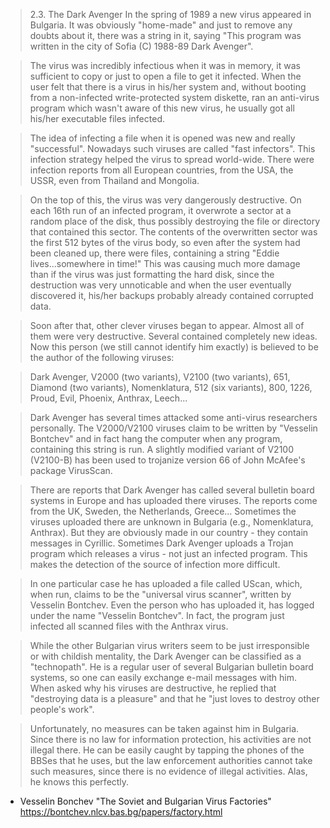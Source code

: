 

>2.3. The Dark Avenger
>In the spring of 1989 a new virus appeared in Bulgaria. It was obviously "home-made" and just to remove any doubts about it, there was a string in it, saying "This program was written in the city of Sofia (C) 1988-89 Dark Avenger".

>The virus was incredibly infectious when it was in memory, it was sufficient to copy or just to open a file to get it infected. When the user felt that there is a virus in his/her system and, without booting from a non-infected write-protected system diskette, ran an anti-virus program which wasn't aware of this new virus, he usually got all his/her executable files infected.

>The idea of infecting a file when it is opened was new and really "successful". Nowadays such viruses are called "fast infectors". This infection strategy helped the virus to spread world-wide. There were infection reports from all European countries, from the USA, the USSR, even from Thailand and Mongolia.

>On the top of this, the virus was very dangerously destructive. On each 16th run of an infected program, it overwrote a sector at a random place of the disk, thus possibly destroying the file or directory that contained this sector. The contents of the overwritten sector was the first 512 bytes of the virus body, so even after the system had been cleaned up, there were files, containing a string "Eddie lives...somewhere in time!" This was causing much more damage than if the virus was just formatting the hard disk, since the destruction was very unnoticable and when the user eventually discovered it, his/her backups probably already contained corrupted data.

>Soon after that, other clever viruses began to appear. Almost all of them were very destructive. Several contained completely new ideas. Now this person (we still cannot identify him exactly) is believed to be the author of the following viruses:

>Dark Avenger, V2000 (two variants), V2100 (two variants), 651, Diamond (two variants), Nomenklatura, 512 (six variants), 800, 1226, Proud, Evil, Phoenix, Anthrax, Leech...

>Dark Avenger has several times attacked some anti-virus researchers personally. The V2000/V2100 viruses claim to be written by "Vesselin Bontchev" and in fact hang the computer when any program, containing this string is run. A slightly modified variant of V2100 (V2100-B) has been used to trojanize version 66 of John McAfee's package VirusScan.

>There are reports that Dark Avenger has called several bulletin board systems in Europe and has uploaded there viruses. The reports come from the UK, Sweden, the Netherlands, Greece... Sometimes the viruses uploaded there are unknown in Bulgaria (e.g., Nomenklatura, Anthrax). But they are obviously made in our country - they contain messages in Cyrillic. Sometimes Dark Avenger uploads a Trojan program which releases a virus - not just an infected program. This makes the detection of the source of infection more difficult.

>In one particular case he has uploaded a file called UScan, which, when run, claims to be the "universal virus scanner", written by Vesselin Bontchev. Even the person who has uploaded it, has logged under the name "Vesselin Bontchev". In fact, the program just infected all scanned files with the Anthrax virus.

>While the other Bulgarian virus writers seem to be just irresponsible or with childish mentality, the Dark Avenger can be classified as a "technopath". He is a regular user of several Bulgarian bulletin board systems, so one can easily exchange e-mail messages with him. When asked why his viruses are destructive, he replied that "destroying data is a pleasure" and that he "just loves to destroy other people's work".

>Unfortunately, no measures can be taken against him in Bulgaria. Since there is no law for information protection, his activities are not illegal there. He can be easily caught by tapping the phones of the BBSes that he uses, but the law enforcement authorities cannot take such measures, since there is no evidence of illegal activities. Alas, he knows this perfectly.

- Vesselin Bonchev "The Soviet and Bulgarian Virus Factories"
https://bontchev.nlcv.bas.bg/papers/factory.html
